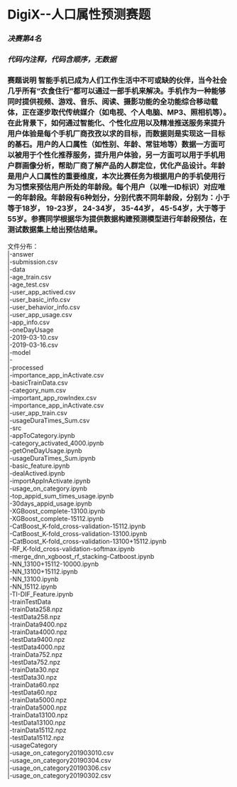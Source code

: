 # DigiX--人口属性预测赛题  
### *决赛第4名*  
### *代码内注释，代码含顺序，无数据*  

### 赛题说明 智能手机已成为人们工作生活中不可或缺的伙伴，当今社会几乎所有“衣食住行”都可以通过一部手机来解决。手机作为一种能够同时提供视频、游戏、音乐、阅读、摄影功能的全功能综合移动载体，正在逐步取代传统媒介（如电视、个人电脑、MP3、照相机等）。在此背景下，如何通过智能化、个性化应用以及精准推送服务来提升用户体验是每个手机厂商孜孜以求的目标，而数据则是实现这一目标的基石。用户的人口属性（如性别、年龄、常驻地等）数据一方面可以被用于个性化推荐服务，提升用户体验，另一方面可以用于手机用户群画像分析，帮助厂商了解产品的人群定位，优化产品设计。年龄是用户人口属性的重要维度，本次比赛任务为根据用户的手机使用行为习惯来预估用户所处的年龄段。每个用户（以唯一ID标识）对应唯一的年龄段。年龄段有6种划分，分别代表不同年龄段，分别为：小于等于18岁， 19-23岁， 24-34岁， 35-44岁， 45-54岁，大于等于55岁。参赛同学根据华为提供数据构建预测模型进行年龄段预估，在测试数据集上给出预估结果。  

文件分布：  
|-answer  
    |-submission.csv  
|-data  
    |-age_train.csv  
    |-age_test.csv  
    |-user_app_actived.csv  
    |-user_basic_info.csv  
    |-user_behavior_info.csv  
    |-user_app_usage.csv  
    |-app_info.csv  
    |-oneDayUsage  
        |-2019-03-10.csv  
        |-2019-03-16.csv  
|-model  
    |-  
|-processed  
    |-importance_app_inActivate.csv  
    |-basicTrainData.csv  
    |-category_num.csv  
    |-important_app_rowIndex.csv  
    |-importance_app_inActivate.csv  
    |-user_app_train.csv  
    |-usageDuraTimes_Sum.csv  
|-src  
    |-appToCategory.ipynb  
    |-category_activated_4000.ipynb  
    |-getOneDayUsage.ipynb  
    |-usageDuraTimes_Sum.ipynb  
    |-basic_feature.ipynb  
    |-dealActived.ipynb  
    |-importAppInActivate.ipynb  
    |-usage_on_category.ipynb  
    |-top_appid_sum_times_usage.ipynb  
    |-30days_appid_usage.ipynb  
    |-XGBoost_complete-13100.ipynb  
    |-XGBoost_complete-15112.ipynb  
    |-CatBoost_K-fold_cross-validation-15112.ipynb  
    |-CatBoost_K-fold_cross-validation-13100.ipynb  
    |-CatBoost_K-fold_cross-validation-13100+15112.ipynb  
    |-RF_K-fold_cross-validation-softmax.ipynb  
    |-merge_dnn_xgboost_rf_stacking-Catboost.ipynb  
    |-NN_13100+15112-10000.ipynb  
    |-NN_13100+15112.ipynb  
    |-NN_13100.ipynb  
    |-NN_15112.ipynb  
    |-TI-DIF_Feature.ipynb  
|-trainTestData  
    |-trainData258.npz  
    |-testData258.npz  
    |-trainData9400.npz  
    |-trainData4000.npz  
    |-testData9400.npz  
    |-testData4000.npz  
    |-trainData752.npz  
    |-testData752.npz  
    |-trainData30.npz  
    |-testData30.npz  
    |-trainData60.npz  
    |-testData60.npz  
    |-trainData5000.npz  
    |-trainData5000.npz  
    |-trainData13100.npz  
    |-testData13100.npz  
    |-trainData15112.npz  
    |-testData15112.npz  
    |-usageCategory  
        |-usage_on_category201903010.csv  
        |-usage_on_category20190304.csv  
        |-usage_on_category20190306.csv  
        |-usage_on_category20190302.csv  
